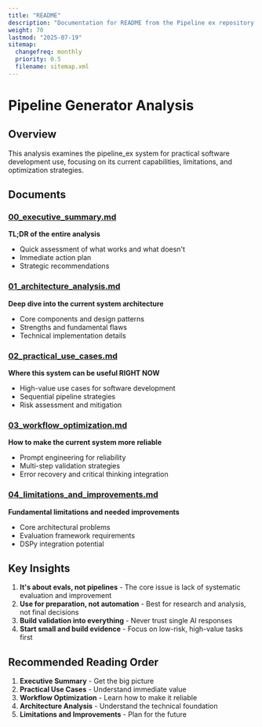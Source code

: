 ```yaml
---
title: "README"
description: "Documentation for README from the Pipeline ex repository."
weight: 70
lastmod: "2025-07-19"
sitemap:
  changefreq: monthly
  priority: 0.5
  filename: sitemap.xml
---
```


# Pipeline Generator Analysis

## Overview

This analysis examines the pipeline_ex system for practical software development use, focusing on its current capabilities, limitations, and optimization strategies.

## Documents

### [00_executive_summary.md](00_executive_summary.md)
**TL;DR of the entire analysis**
- Quick assessment of what works and what doesn't
- Immediate action plan
- Strategic recommendations

### [01_architecture_analysis.md](01_architecture_analysis.md)
**Deep dive into the current system architecture**
- Core components and design patterns
- Strengths and fundamental flaws
- Technical implementation details

### [02_practical_use_cases.md](02_practical_use_cases.md)
**Where this system can be useful RIGHT NOW**
- High-value use cases for software development
- Sequential pipeline strategies
- Risk assessment and mitigation

### [03_workflow_optimization.md](03_workflow_optimization.md)
**How to make the current system more reliable**
- Prompt engineering for reliability
- Multi-step validation strategies
- Error recovery and critical thinking integration

### [04_limitations_and_improvements.md](04_limitations_and_improvements.md)
**Fundamental limitations and needed improvements**
- Core architectural problems
- Evaluation framework requirements
- DSPy integration potential

## Key Insights

1. **It's about evals, not pipelines** - The core issue is lack of systematic evaluation and improvement
2. **Use for preparation, not automation** - Best for research and analysis, not final decisions
3. **Build validation into everything** - Never trust single AI responses
4. **Start small and build evidence** - Focus on low-risk, high-value tasks first

## Recommended Reading Order

1. **Executive Summary** - Get the big picture
2. **Practical Use Cases** - Understand immediate value
3. **Workflow Optimization** - Learn how to make it reliable
4. **Architecture Analysis** - Understand the technical foundation
5. **Limitations and Improvements** - Plan for the future